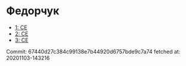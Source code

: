 # Федорчук
- [1: CE](1.md)
- [2: CE](2.md)
- [3: CE](3.md)

Commit: 67440d27c384c99138e7b44920d6757bde9c7a74
 fetched at: 20201103-143216
